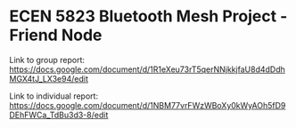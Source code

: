 # ECEN 5823 Bluetooth Mesh Project - Friend Node

Link to group report: https://docs.google.com/document/d/1R1eXeu73rT5qerNNjkkjfaU8d4dDdhMGX4tJ_LX3e94/edit

Link to individual report: https://docs.google.com/document/d/1NBM77vrFWzWBoXy0kWyAOh5fD9DEhFWCa_TdBu3d3-8/edit